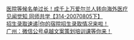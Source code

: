   
[医院等候名单过长！成千上万爱尔兰人转向海外医疗](http://www.dianyue.me/archives/228/bqsh9ansmivqqs6b/)  
[见闻觉知 同师共学【314-20070805下】](http://www.dianyue.me/archives/910/430z3hb80p14sqxy/)  
[招生录取速递|你的宿院招生录取情况来啦！](http://www.dianyue.me/archives/603/7yqphnwvb52batkx/)  
[广州：微信公号卓越文案策划培训课等你来！](http://www.dianyue.me/archives/274/0r5mg30ym62dnfnc/)
